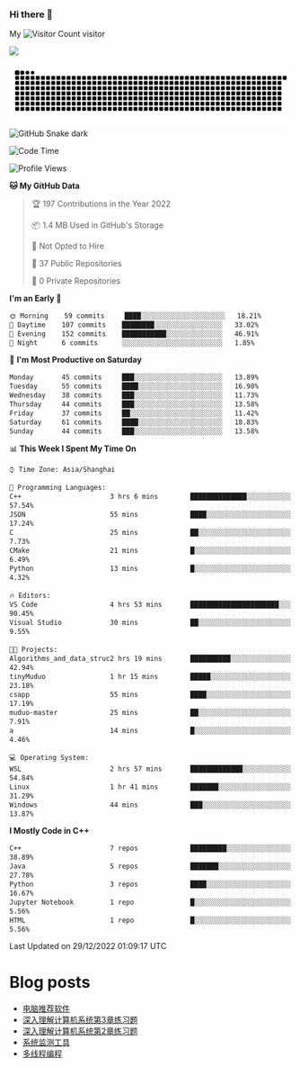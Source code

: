 ### Hi there 👋

My ![Visitor Count](https://profile-counter.glitch.me/bugcat9/count.svg) visitor
<!--
**bugcat9/bugcat9** is a ✨ _special_ ✨ repository because its `README.md` (this file) appears on your GitHub profile.

Here are some ideas to get you started:

- 🔭 I’m currently working on ...
- 🌱 I’m currently learning ...
- 👯 I’m looking to collaborate on ...
- 🤔 I’m looking for help with ...
- 💬 Ask me about ...
- 📫 How to reach me: ...
- 😄 Pronouns: ...
- ⚡ Fun fact: ...
-->
![](https://github-readme-stats.vercel.app/api?username=bugcat9)

![GitHub Snake Light](https://raw.githubusercontent.com/bugcat9/bugcat9/output/github-contribution-grid-snake.svg#gh-light-mode-only)
![GitHub Snake dark](github-snake-dark.svg#gh-dark-mode-only)


<!--START_SECTION:waka-->
![Code Time](http://img.shields.io/badge/Code%20Time-696%20hrs%2021%20mins-blue)

![Profile Views](http://img.shields.io/badge/Profile%20Views-0-blue)

**🐱 My GitHub Data** 

> 🏆 197 Contributions in the Year 2022
 > 
> 📦 1.4 MB Used in GitHub's Storage 
 > 
> 🚫 Not Opted to Hire
 > 
> 📜 37 Public Repositories 
 > 
> 🔑 0 Private Repositories  
 > 
**I'm an Early 🐤** 

```text
🌞 Morning    59 commits     ████░░░░░░░░░░░░░░░░░░░░░   18.21% 
🌆 Daytime    107 commits    ████████░░░░░░░░░░░░░░░░░   33.02% 
🌃 Evening    152 commits    ███████████░░░░░░░░░░░░░░   46.91% 
🌙 Night      6 commits      ░░░░░░░░░░░░░░░░░░░░░░░░░   1.85%

```
📅 **I'm Most Productive on Saturday** 

```text
Monday       45 commits     ███░░░░░░░░░░░░░░░░░░░░░░   13.89% 
Tuesday      55 commits     ████░░░░░░░░░░░░░░░░░░░░░   16.98% 
Wednesday    38 commits     ███░░░░░░░░░░░░░░░░░░░░░░   11.73% 
Thursday     44 commits     ███░░░░░░░░░░░░░░░░░░░░░░   13.58% 
Friday       37 commits     ██░░░░░░░░░░░░░░░░░░░░░░░   11.42% 
Saturday     61 commits     ████░░░░░░░░░░░░░░░░░░░░░   18.83% 
Sunday       44 commits     ███░░░░░░░░░░░░░░░░░░░░░░   13.58%

```


📊 **This Week I Spent My Time On** 

```text
⌚︎ Time Zone: Asia/Shanghai

💬 Programming Languages: 
C++                      3 hrs 6 mins        ██████████████░░░░░░░░░░░   57.54% 
JSON                     55 mins             ████░░░░░░░░░░░░░░░░░░░░░   17.24% 
C                        25 mins             ██░░░░░░░░░░░░░░░░░░░░░░░   7.73% 
CMake                    21 mins             █░░░░░░░░░░░░░░░░░░░░░░░░   6.49% 
Python                   13 mins             █░░░░░░░░░░░░░░░░░░░░░░░░   4.32%

🔥 Editors: 
VS Code                  4 hrs 53 mins       ██████████████████████░░░   90.45% 
Visual Studio            30 mins             ██░░░░░░░░░░░░░░░░░░░░░░░   9.55%

🐱‍💻 Projects: 
Algorithms_and_data_struc2 hrs 19 mins       ██████████░░░░░░░░░░░░░░░   42.94% 
tinyMuduo                1 hr 15 mins        █████░░░░░░░░░░░░░░░░░░░░   23.18% 
csapp                    55 mins             ████░░░░░░░░░░░░░░░░░░░░░   17.19% 
muduo-master             25 mins             ██░░░░░░░░░░░░░░░░░░░░░░░   7.91% 
a                        14 mins             █░░░░░░░░░░░░░░░░░░░░░░░░   4.46%

💻 Operating System: 
WSL                      2 hrs 57 mins       █████████████░░░░░░░░░░░░   54.84% 
Linux                    1 hr 41 mins        ███████░░░░░░░░░░░░░░░░░░   31.29% 
Windows                  44 mins             ███░░░░░░░░░░░░░░░░░░░░░░   13.87%

```

**I Mostly Code in C++** 

```text
C++                      7 repos             █████████░░░░░░░░░░░░░░░░   38.89% 
Java                     5 repos             ███████░░░░░░░░░░░░░░░░░░   27.78% 
Python                   3 repos             ████░░░░░░░░░░░░░░░░░░░░░   16.67% 
Jupyter Notebook         1 repo              █░░░░░░░░░░░░░░░░░░░░░░░░   5.56% 
HTML                     1 repo              █░░░░░░░░░░░░░░░░░░░░░░░░   5.56%

```



 Last Updated on 29/12/2022 01:09:17 UTC
<!--END_SECTION:waka-->
# Blog posts
<!-- BLOG-POST-LIST:START -->
- [电脑推荐软件](https://bugcat.top/2022/10/26/%E5%85%B6%E4%BB%96/%E7%94%B5%E8%84%91%E6%8E%A8%E8%8D%90%E8%BD%AF%E4%BB%B6/)
- [深入理解计算机系统第3章练习题](https://bugcat.top/2022/10/25/%E6%B7%B1%E5%85%A5%E7%90%86%E8%A7%A3%E8%AE%A1%E7%AE%97%E6%9C%BA%E7%B3%BB%E7%BB%9F/%E6%B7%B1%E5%85%A5%E7%90%86%E8%A7%A3%E8%AE%A1%E7%AE%97%E6%9C%BA%E7%B3%BB%E7%BB%9F%E7%AC%AC3%E7%AB%A0%E7%BB%83%E4%B9%A0%E9%A2%98/)
- [深入理解计算机系统第2章练习题](https://bugcat.top/2022/10/09/%E6%B7%B1%E5%85%A5%E7%90%86%E8%A7%A3%E8%AE%A1%E7%AE%97%E6%9C%BA%E7%B3%BB%E7%BB%9F/%E6%B7%B1%E5%85%A5%E7%90%86%E8%A7%A3%E8%AE%A1%E7%AE%97%E6%9C%BA%E7%B3%BB%E7%BB%9F%E7%AC%AC2%E7%AB%A0%E7%BB%83%E4%B9%A0%E9%A2%98/)
- [系统监测工具](https://bugcat.top/2022/09/29/Linux/%E7%B3%BB%E7%BB%9F%E7%9B%91%E6%B5%8B%E5%B7%A5%E5%85%B7/)
- [多线程编程](https://bugcat.top/2022/09/18/Linux/%E5%A4%9A%E7%BA%BF%E7%A8%8B%E7%BC%96%E7%A8%8B/)
<!-- BLOG-POST-LIST:END -->
